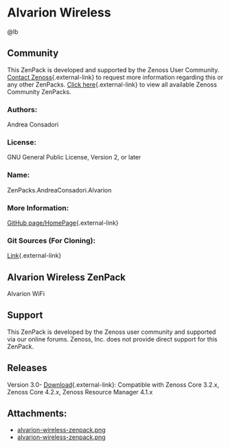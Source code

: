 # Alvarion Wireless

@lb[](img/zenpack-alvarion-wireless-zenpack.png)

## Community

This ZenPack is developed and supported by the Zenoss User Community.
[Contact Zenoss](https://tryit.zenoss.com/zenpack-contact/){.external-link} to
request more information regarding this or any other ZenPacks. [Click here](https://zenoss.com/product/zenpacks?f%5B0%5D=im_field_zenpack_category:1021){.external-link} to
view all available Zenoss Community ZenPacks.

### Authors:

Andrea Consadori

### License:

GNU General Public License, Version 2, or later

### Name:

ZenPacks.AndreaConsadori.Alvarion

### More Information:

[GitHub page/HomePage](https://github.com/zenoss/ZenPacks.AndreaConsadori.Alvarion){.external-link}

### Git Sources (For Cloning):

[Link](https://github.com/zenoss/ZenPacks.AndreaConsadori.Alvarion.git){.external-link}

## Alvarion Wireless ZenPack

Alvarion WiFi

## Support

This ZenPack is developed by the Zenoss user community and supported via
our online forums. Zenoss, Inc. does not provide direct support for this
ZenPack.

## Releases

Version 3.0- [Download](https://storage.googleapis.com/zenpacks/ZenPacks.AndreaConsadori.Alvarion/3.0/ZenPacks.AndreaConsadori.Alvarion-3.0.egg){.external-link}:   Compatible with Zenoss Core 3.2.x, Zenoss Core 4.2.x, Zenoss
    Resource Manager 4.1.x

## Attachments:

-   [alvarion-wireless-zenpack.png](img/zenpack-alvarion-wireless-zenpack.png)
-   [alvarion-wireless-zenpack.png](img/zenpack-alvarion-wireless-zenpack.png)

